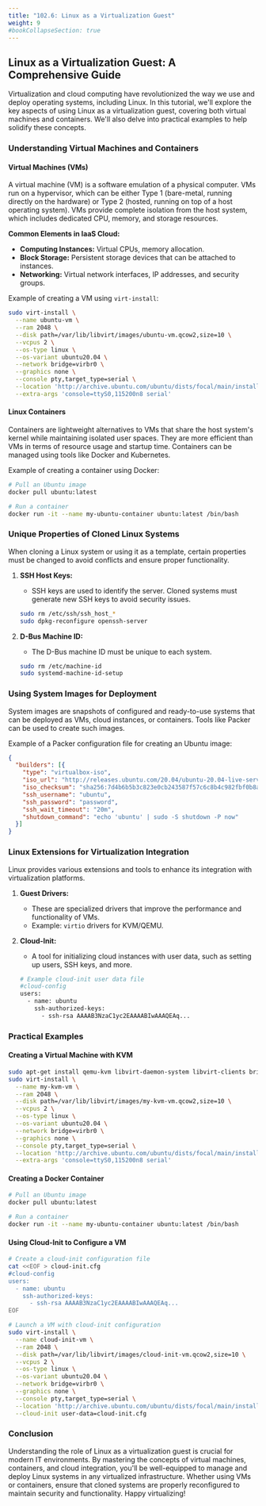 ```yaml
---
title: "102.6: Linux as a Virtualization Guest"
weight: 9 
#bookCollapseSection: true
---
```


## Linux as a Virtualization Guest: A Comprehensive Guide

Virtualization and cloud computing have revolutionized the way we use and deploy operating systems, including Linux. In this tutorial, we'll explore the key aspects of using Linux as a virtualization guest, covering both virtual machines and containers. We'll also delve into practical examples to help solidify these concepts.

### Understanding Virtual Machines and Containers

#### Virtual Machines (VMs)
A virtual machine (VM) is a software emulation of a physical computer. VMs run on a hypervisor, which can be either Type 1 (bare-metal, running directly on the hardware) or Type 2 (hosted, running on top of a host operating system). VMs provide complete isolation from the host system, which includes dedicated CPU, memory, and storage resources.

**Common Elements in IaaS Cloud:**
- **Computing Instances:** Virtual CPUs, memory allocation.
- **Block Storage:** Persistent storage devices that can be attached to instances.
- **Networking:** Virtual network interfaces, IP addresses, and security groups.

Example of creating a VM using `virt-install`:
```bash
sudo virt-install \
  --name ubuntu-vm \
  --ram 2048 \
  --disk path=/var/lib/libvirt/images/ubuntu-vm.qcow2,size=10 \
  --vcpus 2 \
  --os-type linux \
  --os-variant ubuntu20.04 \
  --network bridge=virbr0 \
  --graphics none \
  --console pty,target_type=serial \
  --location 'http://archive.ubuntu.com/ubuntu/dists/focal/main/installer-amd64/' \
  --extra-args 'console=ttyS0,115200n8 serial'
```

#### Linux Containers
Containers are lightweight alternatives to VMs that share the host system's kernel while maintaining isolated user spaces. They are more efficient than VMs in terms of resource usage and startup time. Containers can be managed using tools like Docker and Kubernetes.

Example of creating a container using Docker:
```bash
# Pull an Ubuntu image
docker pull ubuntu:latest

# Run a container
docker run -it --name my-ubuntu-container ubuntu:latest /bin/bash
```

### Unique Properties of Cloned Linux Systems

When cloning a Linux system or using it as a template, certain properties must be changed to avoid conflicts and ensure proper functionality.

1. **SSH Host Keys:**
   - SSH keys are used to identify the server. Cloned systems must generate new SSH keys to avoid security issues.
   ```bash
   sudo rm /etc/ssh/ssh_host_*
   sudo dpkg-reconfigure openssh-server
   ```

2. **D-Bus Machine ID:**
   - The D-Bus machine ID must be unique to each system.
   ```bash
   sudo rm /etc/machine-id
   sudo systemd-machine-id-setup
   ```

### Using System Images for Deployment

System images are snapshots of configured and ready-to-use systems that can be deployed as VMs, cloud instances, or containers. Tools like Packer can be used to create such images.

Example of a Packer configuration file for creating an Ubuntu image:
```json
{
  "builders": [{
    "type": "virtualbox-iso",
    "iso_url": "http://releases.ubuntu.com/20.04/ubuntu-20.04-live-server-amd64.iso",
    "iso_checksum": "sha256:7d4b6b5b3c823e0cb243587f57c6c8b4c982fbf0b8ab3c9e6c2b5beef3dd6824",
    "ssh_username": "ubuntu",
    "ssh_password": "password",
    "ssh_wait_timeout": "20m",
    "shutdown_command": "echo 'ubuntu' | sudo -S shutdown -P now"
  }]
}
```

### Linux Extensions for Virtualization Integration

Linux provides various extensions and tools to enhance its integration with virtualization platforms.

1. **Guest Drivers:**
   - These are specialized drivers that improve the performance and functionality of VMs.
   - Example: `virtio` drivers for KVM/QEMU.

2. **Cloud-Init:**
   - A tool for initializing cloud instances with user data, such as setting up users, SSH keys, and more.
   ```bash
   # Example cloud-init user data file
   #cloud-config
   users:
     - name: ubuntu
       ssh-authorized-keys:
         - ssh-rsa AAAAB3NzaC1yc2EAAAABIwAAAQEAq...
   ```

### Practical Examples

#### Creating a Virtual Machine with KVM
```bash
sudo apt-get install qemu-kvm libvirt-daemon-system libvirt-clients bridge-utils virt-manager
sudo virt-install \
  --name my-kvm-vm \
  --ram 2048 \
  --disk path=/var/lib/libvirt/images/my-kvm-vm.qcow2,size=10 \
  --vcpus 2 \
  --os-type linux \
  --os-variant ubuntu20.04 \
  --network bridge=virbr0 \
  --graphics none \
  --console pty,target_type=serial \
  --location 'http://archive.ubuntu.com/ubuntu/dists/focal/main/installer-amd64/' \
  --extra-args 'console=ttyS0,115200n8 serial'
```

#### Creating a Docker Container
```bash
# Pull an Ubuntu image
docker pull ubuntu:latest

# Run a container
docker run -it --name my-ubuntu-container ubuntu:latest /bin/bash
```

#### Using Cloud-Init to Configure a VM
```bash
# Create a cloud-init configuration file
cat <<EOF > cloud-init.cfg
#cloud-config
users:
  - name: ubuntu
    ssh-authorized-keys:
      - ssh-rsa AAAAB3NzaC1yc2EAAAABIwAAAQEAq...
EOF

# Launch a VM with cloud-init configuration
sudo virt-install \
  --name cloud-init-vm \
  --ram 2048 \
  --disk path=/var/lib/libvirt/images/cloud-init-vm.qcow2,size=10 \
  --vcpus 2 \
  --os-type linux \
  --os-variant ubuntu20.04 \
  --network bridge=virbr0 \
  --graphics none \
  --console pty,target_type=serial \
  --location 'http://archive.ubuntu.com/ubuntu/dists/focal/main/installer-amd64/' \
  --cloud-init user-data=cloud-init.cfg
```

### Conclusion

Understanding the role of Linux as a virtualization guest is crucial for modern IT environments. By mastering the concepts of virtual machines, containers, and cloud integration, you'll be well-equipped to manage and deploy Linux systems in any virtualized infrastructure. Whether using VMs or containers, ensure that cloned systems are properly reconfigured to maintain security and functionality. Happy virtualizing!
